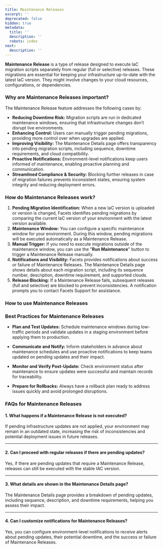 ```yaml
---
title: Maintenance Releases
excerpt: ''
deprecated: false
hidden: true
metadata:
  title: ''
  description: ''
  robots: index
next:
  description: ''
---
```

**Maintenance Release** is a type of release designed to execute IaC migration scripts separately from regular (full or selective) releases. These migrations are essential for keeping your infrastructure up-to-date with the latest IaC version. They might involve changes to your cloud resources, configurations, or dependencies.

### Why are Maintenance Releases important?

The Maintenance Release feature addresses the following cases by:

* **Reducing Downtime Risk:** Migration scripts are run in dedicated maintenance windows, ensuring that infrastructure changes don’t disrupt live environments.
* **Enhancing Control:** Users can manually trigger pending migrations, providing more control over when upgrades are applied.
* **Improving Visibility:**  The Maintenance Details page offers transparency into pending migration scripts, including sequence, downtime requirements, and cloud compatibility.
* **Proactive Notifications:** Environment-level notifications keep users informed of maintenance, enabling proactive planning and communication.
* **Streamlined Compliance & Security:** Blocking further releases in case of migration failures prevents inconsistent states, ensuring system integrity and reducing deployment errors.

### How do Maintenance Releases work?

1. **Pending Migration Identification:** When a new IaC version is uploaded or version is changed, Facets identifies pending migrations by comparing the current IaC version of your environment with the latest version available.
2. **Maintenance Window:** You can configure a specific maintenance window for your environment. During this window, pending migrations will be executed automatically as a Maintenance Release.
3. **Manual Trigger:** If you need to execute migrations outside of the maintenance window, you can use the "**Run Maintenance**" button to trigger a Maintenance Release manually.
4. **Notifications and Visibility:** Facets provides notifications about success or failure of Maintenance Releases. The Maintenance Details page shows details about each migration script, including its sequence number, description, downtime requirement, and supported clouds.
5. **Release Blocking:**  If a Maintenance Release fails, subsequent releases (full and selective) are blocked to prevent inconsistencies. A notification prompts you to contact Facets Support for assistance. 

### How to use Maintenance Releases

<Embed url="https://app.storylane.io/demo/n2wrdmajcvau" title="Maintenance releases" favicon="https://app.storylane.io/favicon.ico" image="https://app-pages.storylane.io/company/company_8c4ce947-95e7-4f47-ab9c-89edf23fd0e3/project/project_3e09d3cb-e6f5-477d-829f-0230b0c728b1/preview.gif" provider="app.storylane.io" href="https://app.storylane.io/demo/n2wrdmajcvau" typeOfEmbed="jsfiddle" html="%3Ciframe%20class%3D%22embedly-embed%22%20src%3D%22%2F%2Fcdn.embedly.com%2Fwidgets%2Fmedia.html%3Fsrc%3Dhttps%253A%252F%252Fapp.storylane.io%252Fdemo%252Fn2wrdmajcvau%26display_name%3DStorylane%26url%3Dhttps%253A%252F%252Fapp.storylane.io%252Fdemo%252Fn2wrdmajcvau%26image%3Dhttps%253A%252F%252Fapp-pages.storylane.io%252Fcompany%252Fcompany_8c4ce947-95e7-4f47-ab9c-89edf23fd0e3%252Fproject%252Fproject_3e09d3cb-e6f5-477d-829f-0230b0c728b1%252Fpreview.gif%26type%3Dtext%252Fhtml%26schema%3Dstorylane%22%20width%3D%22750%22%20height%3D%22431%22%20scrolling%3D%22no%22%20title%3D%22Storylane%20embed%22%20frameborder%3D%220%22%20allow%3D%22autoplay%3B%20fullscreen%3B%20encrypted-media%3B%20picture-in-picture%3B%22%20allowfullscreen%3D%22true%22%3E%3C%2Fiframe%3E" />

### Best Practices for Maintenance Releases

* **Plan and Test Updates:** Schedule maintenance windows during low-traffic periods and validate updates in a staging environment before applying them to production.  

* **Communicate and Notify:** Inform stakeholders in advance about maintenance schedules and use proactive notifications to keep teams updated on pending updates and their impact.  

* **Monitor and Verify Post-Update:** Check environment status after maintenance to ensure updates were successful and maintain records for traceability.  

* **Prepare for Rollbacks:** Always have a rollback plan ready to address issues quickly and avoid prolonged disruptions.

### FAQs for Maintenance Releases

#### 1. **What happens if a Maintenance Release is not executed?**

If pending infrastructure updates are not applied, your environment may remain in an outdated state, increasing the risk of inconsistencies and potential deployment issues in future releases.

***

#### 2. **Can I proceed with regular releases if there are pending updates?**

Yes, if there are pending updates that require a Maintenance Release, releases can still be executed with the stable IAC version.

***

#### 3. **What details are shown in the Maintenance Details page?**

The Maintenance Details page provides a breakdown of pending updates, including sequence, description, and downtime requirements, helping you assess their impact.

***

#### 4. **Can I customize notifications for Maintenance Releases?**

Yes, you can configure environment-level notifications to receive alerts about pending updates, their potential downtime, and the success or failure of Maintenance Releases.
